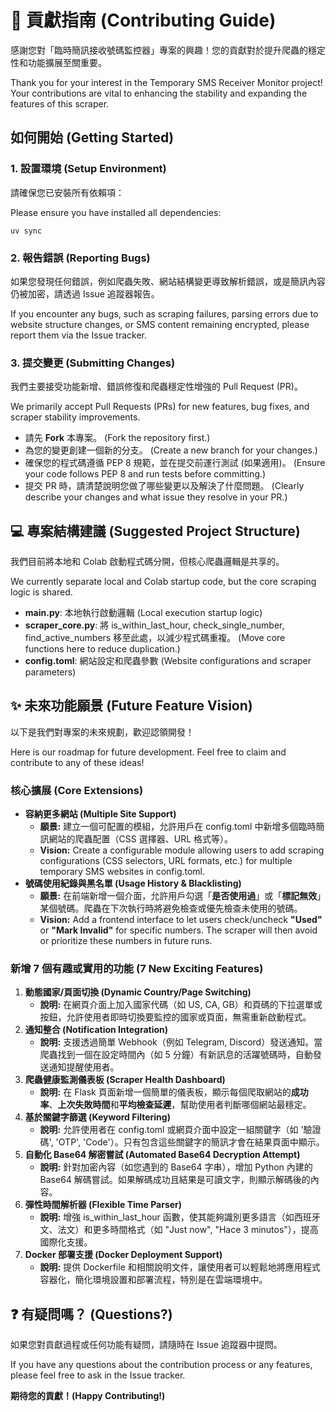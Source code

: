 # **🤝 貢獻指南 (Contributing Guide)**

感謝您對「臨時簡訊接收號碼監控器」專案的興趣！您的貢獻對於提升爬蟲的穩定性和功能擴展至關重要。

Thank you for your interest in the Temporary SMS Receiver Monitor project\! Your contributions are vital to enhancing the stability and expanding the features of this scraper.

## **如何開始 (Getting Started)**

### **1\. 設置環境 (Setup Environment)**

請確保您已安裝所有依賴項：

Please ensure you have installed all dependencies:

`uv sync`

### **2\. 報告錯誤 (Reporting Bugs)**

如果您發現任何錯誤，例如爬蟲失敗、網站結構變更導致解析錯誤，或是簡訊內容仍被加密，請透過 Issue 追蹤器報告。

If you encounter any bugs, such as scraping failures, parsing errors due to website structure changes, or SMS content remaining encrypted, please report them via the Issue tracker.

### **3\. 提交變更 (Submitting Changes)**

我們主要接受功能新增、錯誤修復和爬蟲穩定性增強的 Pull Request (PR)。

We primarily accept Pull Requests (PRs) for new features, bug fixes, and scraper stability improvements.

* 請先 **Fork** 本專案。 (Fork the repository first.)  
* 為您的變更創建一個新的分支。 (Create a new branch for your changes.)  
* 確保您的程式碼遵循 PEP 8 規範，並在提交前運行測試 (如果適用)。 (Ensure your code follows PEP 8 and run tests before committing.)  
* 提交 PR 時，請清楚說明您做了哪些變更以及解決了什麼問題。 (Clearly describe your changes and what issue they resolve in your PR.)

## **💻 專案結構建議 (Suggested Project Structure)**

我們目前將本地和 Colab 啟動程式碼分開，但核心爬蟲邏輯是共享的。

We currently separate local and Colab startup code, but the core scraping logic is shared.

* **main.py**: 本地執行啟動邏輯 (Local execution startup logic)   
* **scraper\_core.py**: 將 is\_within\_last\_hour, check\_single\_number, find\_active\_numbers 移至此處，以減少程式碼重複。 (Move core functions here to reduce duplication.)  
* **config.toml**: 網站設定和爬蟲參數 (Website configurations and scraper parameters)

## **✨ 未來功能願景 (Future Feature Vision)**

以下是我們對專案的未來規劃，歡迎認領開發！

Here is our roadmap for future development. Feel free to claim and contribute to any of these ideas\!

### **核心擴展 (Core Extensions)**

* **容納更多網站 (Multiple Site Support)**  
  * **願景:** 建立一個可配置的模組，允許用戶在 config.toml 中新增多個臨時簡訊網站的爬蟲配置（CSS 選擇器、URL 格式等）。  
  * **Vision:** Create a configurable module allowing users to add scraping configurations (CSS selectors, URL formats, etc.) for multiple temporary SMS websites in config.toml.  
* **號碼使用紀錄與黑名單 (Usage History & Blacklisting)**  
  * **願景:** 在前端新增一個介面，允許用戶勾選「**是否使用過**」或「**標記無效**」某個號碼。爬蟲在下次執行時將避免檢查或優先檢查未使用的號碼。  
  * **Vision:** Add a frontend interface to let users check/uncheck **"Used"** or **"Mark Invalid"** for specific numbers. The scraper will then avoid or prioritize these numbers in future runs.

### **新增 7 個有趣或實用的功能 (7 New Exciting Features)**

1. **動態國家/頁面切換 (Dynamic Country/Page Switching)**  
   * **說明:** 在網頁介面上加入國家代碼（如 US, CA, GB）和頁碼的下拉選單或按鈕，允許使用者即時切換要監控的國家或頁面，無需重新啟動程式。  
2. **通知整合 (Notification Integration)**  
   * **說明:** 支援透過簡單 Webhook（例如 Telegram, Discord）發送通知。當爬蟲找到一個在設定時間內（如 5 分鐘）有新訊息的活躍號碼時，自動發送通知提醒使用者。  
3. **爬蟲健康監測儀表板 (Scraper Health Dashboard)**  
   * **說明:** 在 Flask 頁面新增一個簡單的儀表板，顯示每個爬取網站的**成功率**、**上次失敗時間**和**平均檢查延遲**，幫助使用者判斷哪個網站最穩定。  
4. **基於關鍵字篩選 (Keyword Filtering)**  
   * **說明:** 允許使用者在 config.toml 或網頁介面中設定一組關鍵字（如 '驗證碼', 'OTP', 'Code'）。只有包含這些關鍵字的簡訊才會在結果頁面中顯示。  
5. **自動化 Base64 解密嘗試 (Automated Base64 Decryption Attempt)**  
   * **說明:** 針對加密內容（如您遇到的 Base64 字串），增加 Python 內建的 Base64 解碼嘗試。如果解碼成功且結果是可讀文字，則顯示解碼後的內容。  
6. **彈性時間解析器 (Flexible Time Parser)**  
   * **說明:** 增強 is\_within\_last\_hour 函數，使其能夠識別更多語言（如西班牙文、法文）和更多時間格式（如 "Just now", "Hace 3 minutos"），提高國際化支援。  
7. **Docker 部署支援 (Docker Deployment Support)**  
   * **說明:** 提供 Dockerfile 和相關說明文件，讓使用者可以輕鬆地將應用程式容器化，簡化環境設置和部署流程，特別是在雲端環境中。

## **❓ 有疑問嗎？ (Questions?)**

如果您對貢獻過程或任何功能有疑問，請隨時在 Issue 追蹤器中提問。

If you have any questions about the contribution process or any features, please feel free to ask in the Issue tracker.

**期待您的貢獻！(Happy Contributing\!)**
